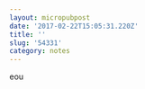 ```yaml
---
layout: micropubpost
date: '2017-02-22T15:05:31.220Z'
title: ''
slug: '54331'
category: notes
---
```

eou
